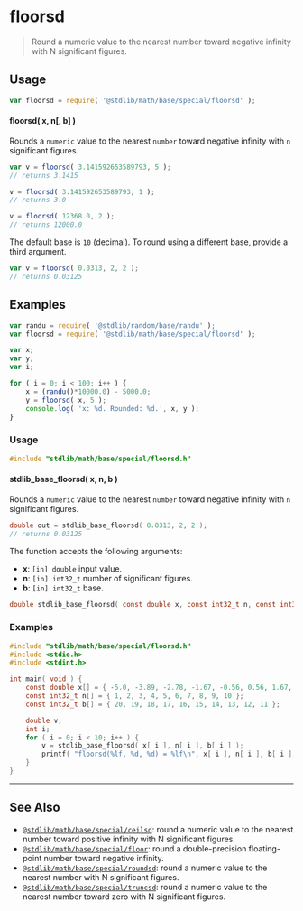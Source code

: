 <!--

@license Apache-2.0

Copyright (c) 2018 The Stdlib Authors.

Licensed under the Apache License, Version 2.0 (the "License");
you may not use this file except in compliance with the License.
You may obtain a copy of the License at

   http://www.apache.org/licenses/LICENSE-2.0

Unless required by applicable law or agreed to in writing, software
distributed under the License is distributed on an "AS IS" BASIS,
WITHOUT WARRANTIES OR CONDITIONS OF ANY KIND, either express or implied.
See the License for the specific language governing permissions and
limitations under the License.

-->

# floorsd

> Round a numeric value to the nearest number toward negative infinity with N significant figures.

<section class="usage">

## Usage

```javascript
var floorsd = require( '@stdlib/math/base/special/floorsd' );
```

#### floorsd( x, n\[, b] )

Rounds a `numeric` value to the nearest `number` toward negative infinity with `n` significant figures.

```javascript
var v = floorsd( 3.141592653589793, 5 );
// returns 3.1415

v = floorsd( 3.141592653589793, 1 );
// returns 3.0

v = floorsd( 12368.0, 2 );
// returns 12000.0
```

The default base is `10` (decimal). To round using a different base, provide a third argument.

```javascript
var v = floorsd( 0.0313, 2, 2 );
// returns 0.03125
```

</section>

<!-- /.usage -->

<section class="notes">

</section>

<!-- /.notes -->

<section class="examples">

## Examples

<!-- eslint no-undef: "error" -->

```javascript
var randu = require( '@stdlib/random/base/randu' );
var floorsd = require( '@stdlib/math/base/special/floorsd' );

var x;
var y;
var i;

for ( i = 0; i < 100; i++ ) {
    x = (randu()*10000.0) - 5000.0;
    y = floorsd( x, 5 );
    console.log( 'x: %d. Rounded: %d.', x, y );
}
```

</section>

<!-- /.examples -->

<!-- C usage documentation. -->

<section class="usage">

### Usage

```c
#include "stdlib/math/base/special/floorsd.h"
```

#### stdlib_base_floorsd( x, n, b )

Rounds a `numeric` value to the nearest `number` toward negative infinity with `n` significant figures.

```c
double out = stdlib_base_floorsd( 0.0313, 2, 2 );
// returns 0.03125
```

The function accepts the following arguments:

-   **x**: `[in] double` input value.
-   **n**: `[in] int32_t` number of significant figures.
-   **b**: `[in] int32_t` base.

```c
double stdlib_base_floorsd( const double x, const int32_t n, const int32_t b );
```

</section>

<!-- /.usage -->

<!-- C API usage notes. Make sure to keep an empty line after the `section` element and another before the `/section` close. -->

<section class="notes">

</section>

<!-- /.notes -->

<!-- C API usage examples. -->

<section class="examples">

### Examples

```c
#include "stdlib/math/base/special/floorsd.h"
#include <stdio.h>
#include <stdint.h>

int main( void ) {
    const double x[] = { -5.0, -3.89, -2.78, -1.67, -0.56, 0.56, 1.67, 2.78, 3.89, 5.0 };
    const int32_t n[] = { 1, 2, 3, 4, 5, 6, 7, 8, 9, 10 };
    const int32_t b[] = { 20, 19, 18, 17, 16, 15, 14, 13, 12, 11 };

    double v;
    int i;
    for ( i = 0; i < 10; i++ ) {
        v = stdlib_base_floorsd( x[ i ], n[ i ], b[ i ] );
        printf( "floorsd(%lf, %d, %d) = %lf\n", x[ i ], n[ i ], b[ i ], v );
    }
}
```

</section>

<!-- /.examples -->

</section>

<!-- /.c -->

<!-- Section for related `stdlib` packages. Do not manually edit this section, as it is automatically populated. -->

<section class="related">

* * *

## See Also

-   <span class="package-name">[`@stdlib/math/base/special/ceilsd`][@stdlib/math/base/special/ceilsd]</span><span class="delimiter">: </span><span class="description">round a numeric value to the nearest number toward positive infinity with N significant figures.</span>
-   <span class="package-name">[`@stdlib/math/base/special/floor`][@stdlib/math/base/special/floor]</span><span class="delimiter">: </span><span class="description">round a double-precision floating-point number toward negative infinity.</span>
-   <span class="package-name">[`@stdlib/math/base/special/roundsd`][@stdlib/math/base/special/roundsd]</span><span class="delimiter">: </span><span class="description">round a numeric value to the nearest number with N significant figures.</span>
-   <span class="package-name">[`@stdlib/math/base/special/truncsd`][@stdlib/math/base/special/truncsd]</span><span class="delimiter">: </span><span class="description">round a numeric value to the nearest number toward zero with N significant figures.</span>

</section>

<!-- /.related -->

<!-- Section for all links. Make sure to keep an empty line after the `section` element and another before the `/section` close. -->

<section class="links">

<!-- <related-links> -->

[@stdlib/math/base/special/ceilsd]: https://github.com/stdlib-js/stdlib/tree/develop/lib/node_modules/%40stdlib/math/base/special/ceilsd

[@stdlib/math/base/special/floor]: https://github.com/stdlib-js/stdlib/tree/develop/lib/node_modules/%40stdlib/math/base/special/floor

[@stdlib/math/base/special/roundsd]: https://github.com/stdlib-js/stdlib/tree/develop/lib/node_modules/%40stdlib/math/base/special/roundsd

[@stdlib/math/base/special/truncsd]: https://github.com/stdlib-js/stdlib/tree/develop/lib/node_modules/%40stdlib/math/base/special/truncsd

<!-- </related-links> -->

</section>

<!-- /.links -->
